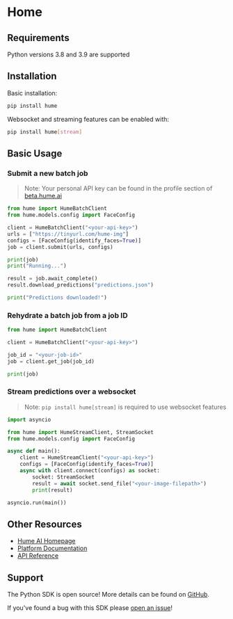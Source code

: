 # Home

## Requirements

Python versions 3.8 and 3.9 are supported

## Installation

Basic installation:

```bash
pip install hume
```

Websocket and streaming features can be enabled with:

```bash
pip install hume[stream]
```

## Basic Usage

### Submit a new batch job

> Note: Your personal API key can be found in the profile section of [beta.hume.ai](https://beta.hume.ai)

```python
from hume import HumeBatchClient
from hume.models.config import FaceConfig

client = HumeBatchClient("<your-api-key>")
urls = ["https://tinyurl.com/hume-img"]
configs = [FaceConfig(identify_faces=True)]
job = client.submit(urls, configs)

print(job)
print("Running...")

result = job.await_complete()
result.download_predictions("predictions.json")

print("Predictions downloaded!")
```

### Rehydrate a batch job from a job ID

```python
from hume import HumeBatchClient

client = HumeBatchClient("<your-api-key>")

job_id = "<your-job-id>"
job = client.get_job(job_id)

print(job)
```

### Stream predictions over a websocket

> Note: `pip install hume[stream]` is required to use websocket features

```python
import asyncio

from hume import HumeStreamClient, StreamSocket
from hume.models.config import FaceConfig

async def main():
    client = HumeStreamClient("<your-api-key>")
    configs = [FaceConfig(identify_faces=True)]
    async with client.connect(configs) as socket:
        socket: StreamSocket
        result = await socket.send_file("<your-image-filepath>")
        print(result)

asyncio.run(main())
```

## Other Resources

- [Hume AI Homepage](https://hume.ai)
- [Platform Documentation](https://help.hume.ai/basics/about-hume-ai)
- [API Reference](https://docs.hume.ai)

## Support

The Python SDK is open source! More details can be found on [GitHub](https://github.com/HumeAI/hume-python-sdk).

If you've found a bug with this SDK please [open an issue](https://github.com/HumeAI/hume-python-sdk/issues/new)!
